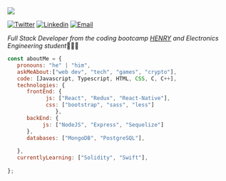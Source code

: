 

<!--
**drmc47/drmc47** is a ✨ _special_ ✨ repository because its `README.md` (this file) appears on your GitHub profile.

Here are some ideas to get you started:

- 🔭 I’m currently working on ...
- 🌱 I’m currently learning ...
- 👯 I’m looking to collaborate on ...
- 🤔 I’m looking for help with ...
- 💬 Ask me about ...
- 📫 How to reach me: ...
- 😄 Pronouns: ...
- ⚡ Fun fact: ...
-->
<img src="https://cdn.cp.adobe.io/content/2/dcx/f75f14bf-d647-4614-8d17-4be252753184/rendition/preview.jpg/version/3/format/jpg/dimension/width/size/1200"/>


[![Twitter](https://img.shields.io/badge/-Twitter-1ca0f1?style=flat&labelColor=1ca0f1&logo=twitter&logoColor=white&link=https://twitter.com/danielrmojica)](https://twitter.com/danielrmojica)
[![Linkedin](https://img.shields.io/badge/-LinkedIn-blue?style=flat&logo=Linkedin&logoColor=white&link=https://linkedin.com/in/danielrmojica/)](https://linkedin.com/in/danielrmojica/)
[![Email](https://img.shields.io/badge/-Email-c14438?style=flat&logo=Gmail&logoColor=white&link=mailto:danielrmojicac@gmail.com)](mailto:danielrmojicac@gmail.com)


<p><em>Full Stack Developer from the coding bootcamp <a href="https://www.soyhenry.com/webfullstack">HENRY</a> and Electronics Engineering student</em>🧑🏽‍💻</br>
</p>


```javascript
const aboutMe = {
   pronouns: "he" | "him",
   askMeAbout:["web dev", "tech", "games", "crypto"],
   code: [Javascript, Typescript, HTML, CSS, C, C++],
   technologies: {
      frontEnd: {
            js: ["React", "Redux", "React-Native"],
            css: ["bootstrap", "sass", "less"]
               },
      backEnd: {
           js: ["NodeJS", "Express", "Sequelize"]
      },
      databases: ["MongoDB", "PostgreSQL"],
      
   },
   currentlyLearning: ["Solidity", "Swift"],
  
};
```
</br></br>

